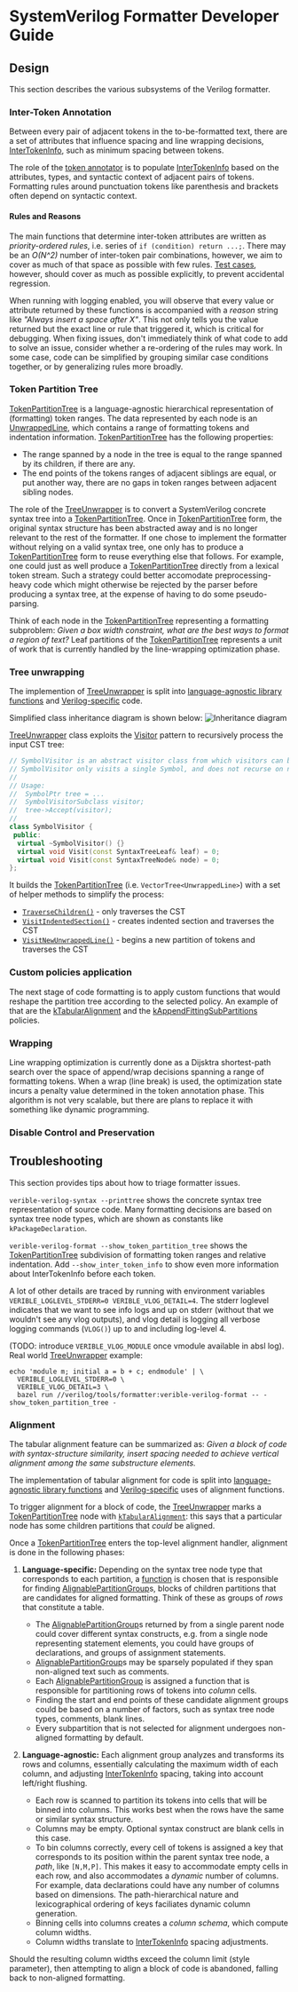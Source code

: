 # SystemVerilog Formatter Developer Guide

<!--*
freshness: { owner: 'hzeller' reviewed: '2022-09-16' }
*-->

## Design

This section describes the various subsystems of the Verilog formatter.

### Inter-Token Annotation

Between every pair of adjacent tokens in the to-be-formatted text, there are a
set of attributes that influence spacing and line wrapping decisions,
[InterTokenInfo], such as minimum spacing between tokens.

The role of the [token annotator] is to populate [InterTokenInfo] based on the
attributes, types, and syntactic context of adjacent pairs of tokens. Formatting
rules around punctuation tokens like parenthesis and brackets often depend on
syntactic context.

#### Rules and Reasons

The main functions that determine inter-token attributes are written as
_priority-ordered rules_, i.e. series of `if (condition) return ...;`. There may
be an _O(N^2)_ number of inter-token pair combinations, however, we aim to cover
as much of that space as possible with few rules.
[Test cases](https://cs.opensource.google/verible/verible/+/master:verilog/formatting/token_annotator_test.cc),
however, should cover as much as possible explicitly, to prevent accidental
regression.

When running with logging enabled, you will observe that every value or
attribute returned by these functions is accompanied with a _reason_ string like
_"Always insert a space after X"_. This not only tells you the value returned
but the exact line or rule that triggered it, which is critical for debugging.
When fixing issues, don't immediately think of what code to add to solve an
issue, consider whether a re-ordering of the rules may work. In some case, code
can be simplified by grouping similar case conditions together, or by
generalizing rules more broadly.

### Token Partition Tree

[TokenPartitionTree] is a language-agnostic hierarchical representation of
(formatting) token ranges. The data represented by each node is an
[UnwrappedLine], which contains a range of formatting tokens and indentation
information. [TokenPartitionTree] has the following properties:

*   The range spanned by a node in the tree is equal to the range spanned by its
    children, if there are any.
*   The end points of the tokens ranges of adjacent siblings are equal, or put
    another way, there are no gaps in token ranges between adjacent sibling
    nodes.

The role of the [TreeUnwrapper] is to convert a SystemVerilog concrete syntax
tree into a [TokenPartitionTree]. Once in [TokenPartitionTree] form, the
original syntax structure has been abstracted away and is no longer relevant to
the rest of the formatter. If one chose to implement the formatter without
relying on a valid syntax tree, one only has to produce a [TokenPartitionTree]
form to reuse everything else that follows. For example, one could just as well
produce a [TokenPartitionTree] directly from a lexical token stream. Such a
strategy could better accomodate preprocessing-heavy code which might otherwise
be rejected by the parser before producing a syntax tree, at the expense of
having to do some pseudo-parsing.

Think of each node in the [TokenPartitionTree] representing a formatting
subproblem: _Given a box width constraint, what are the best ways to format a
region of text?_ Leaf partitions of the [TokenPartitionTree] represents a unit
of work that is currently handled by the line-wrapping optimization phase.

### Tree unwrapping

The implemention of [TreeUnwrapper] is split into
[language-agnostic library functions](https://cs.opensource.google/verible/verible/+/master:common/formatting/tree_unwrapper.cc)
and [Verilog-specific](https://cs.opensource.google/verible/verible/+/master:verilog/formatting/formatter.cc) code.

Simplified class inheritance diagram is shown below:
![Inheritance diagram](./formatter_simplified_class_diagram.png)
<!-- class diagram can be regenerated with yEd tool https://www.yworks.com/products/yed -->

[TreeUnwrapper] class exploits
the [Visitor](https://cs.opensource.google/verible/verible/+/master:common/text/visitors.h?q=class:SymbolVisitor&ss=verible%2Fverible)
pattern to recursively process the input CST tree:
```cpp
// SymbolVisitor is an abstract visitor class from which visitors can be derived
// SymbolVisitor only visits a single Symbol, and does not recurse on nodes
//
// Usage:
//  SymbolPtr tree = ...
//  SymbolVisitorSubclass visitor;
//  tree->Accept(visitor);
//
class SymbolVisitor {
 public:
  virtual ~SymbolVisitor() {}
  virtual void Visit(const SyntaxTreeLeaf& leaf) = 0;
  virtual void Visit(const SyntaxTreeNode& node) = 0;
};
```

It builds the [TokenPartitionTree] (i.e. `VectorTree<UnwrappedLine>`) with a set of helper methods to simplify the process:
* [`TraverseChildren()`](https://cs.opensource.google/verible/verible/+/master:common/formatting/tree_unwrapper.cc?q=function:TraverseChildren&ss=verible%2Fverible) - only traverses the CST
* [`VisitIndentedSection()`](https://cs.opensource.google/verible/verible/+/master:common/formatting/tree_unwrapper.cc?q=function:VisitIndentedSection&ss=verible%2Fverible) - creates indented section and traverses the CST
* [`VisitNewUnwrappedLine()`](https://cs.opensource.google/verible/verible/+/master:verilog/formatting/tree_unwrapper.cc?q=function:VisitNewUnwrappedLine&ss=verible%2Fverible) - begins a new partition of tokens and traverses the CST

### Custom policies application

The next stage of code formatting is to apply custom functions that would
reshape the partition tree according to the selected policy.
An example of that are the [kTabularAlignment](#alignment) and the
[kAppendFittingSubPartitions](https://cs.opensource.google/verible/verible/+/master:common/formatting/unwrapped_line.h?q=kAppendFittingSubpartitions&ss=verible)
policies.

### Wrapping

Line wrapping optimization is currently done as a Dijsktra shortest-path search
over the space of append/wrap decisions spanning a range of formatting tokens.
When a wrap (line break) is used, the optimization state incurs a penalty value
determined in the token annotation phase. This algorithm is not very scalable,
but there are plans to replace it with something like dynamic programming.

### Disable Control and Preservation

## Troubleshooting

This section provides tips about how to triage formatter issues.

`verible-verilog-syntax --printtree` shows the concrete syntax tree
representation of source code. Many formatting decisions are based on syntax
tree node types, which are shown as constants like `kPackageDeclaration`.

`verible-verilog-format --show_token_partition_tree` shows the
[TokenPartitionTree] subdivision of formatting token ranges and relative
indentation. Add `--show_inter_token_info` to show even more information about
InterTokenInfo before each token.

A lot of other details are traced by running with environment variables
`VERIBLE_LOGLEVEL_STDERR=0 VERIBLE_VLOG_DETAIL=4`. The stderr loglevel
indicates that we want to see info logs and up on stderr (without that we
wouldn't see any vlog outputs), and vlog detail is logging all verbose logging
commands (`VLOG()`) up to and including log-level 4.

(TODO: introduce `VERIBLE_VLOG_MODULE` once vmodule available in absl log).
Real world [TreeUnwrapper] example:
```
echo 'module m; initial a = b + c; endmodule' | \
  VERIBLE_LOGLEVEL_STDERR=0 \
  VERIBLE_VLOG_DETAIL=3 \
  bazel run //verilog/tools/formatter:verible-verilog-format -- -show_token_partition_tree -
```

### Alignment

The tabular alignment feature can be summarized as: _Given a block of code with
syntax-structure similarity, insert spacing needed to achieve vertical alignment
among the same substructure elements._

The implementation of tabular alignment for code is split into
[language-agnostic library functions](https://cs.opensource.google/verible/verible/+/master:common/formatting/align.h)
and
[Verilog-specific](https://cs.opensource.google/verible/verible/+/master:verilog/formatting/align.cc)
uses of alignment functions.

To trigger alignment for a block of code, the [TreeUnwrapper] marks a
[TokenPartitionTree] node with
[`kTabularAlignment`](https://cs.opensource.google/verible/verible/+/master:common/formatting/unwrapped_line.h?q=file:unwrapped_line.h%20usage:kTabularAlignment&ss=verible%2Fverible):
this says that a particular node has some children partitions that _could_ be
aligned.

Once a [TokenPartitionTree] enters the top-level alignment handler, alignment is
done in the following phases:

1.  **Language-specific:** Depending on the syntax tree node type that
    corresponds to each partition, a
    [function](https://cs.opensource.google/verible/verible/+/master:verilog/formatting/align.cc?q=file:align.cc%20usage:kAlignHandlers&ss=verible%2Fverible)
    is chosen that is responsible for finding [AlignablePartitionGroup]s, blocks
    of children partitions that are candidates for aligned formatting. Think of
    these as groups of _rows_ that constitute a table.

    *   The [AlignablePartitionGroup]s returned by from a single parent node
        could cover different syntax constructs, e.g. from a single node
        representing statement elements, you could have groups of declarations,
        and groups of assignment statements.
    *   [AlignablePartitionGroup]s may be sparsely populated if they span
        non-aligned text such as comments.
    *   Each [AlignablePartitionGroup] is assigned a function that is
        responsible for partitioning rows of tokens into _column_ cells.
    *   Finding the start and end points of these candidate alignment groups
        could be based on a number of factors, such as syntax tree node types,
        comments, blank lines.
    *   Every subpartition that is not selected for alignment undergoes
        non-aligned formatting by default.

1.  **Language-agnostic:** Each alignment group analyzes and transforms its rows
    and columns, essentially calculating the maximum width of each column, and
    adjusting [InterTokenInfo] spacing, taking into account left/right flushing.

    *   Each row is scanned to partition its tokens into cells that will be
        binned into columns. This works best when the rows have the same or
        similar syntax structure.
    *   Columns may be empty. Optional syntax construct are blank cells in this
        case.
    *   To bin columns correctly, every cell of tokens is assigned a key that
        corresponds to its position within the parent syntax tree node, a
        _path_, like `[N,M,P]`. This makes it easy to accommodate empty cells in
        each row, and also accommodates a _dynamic_ number of columns. For
        example, data declarations could have any number of columns based on
        dimensions. The path-hierarchical nature and lexicographical ordering of
        keys faciliates dynamic column generation.
    *   Binning cells into columns creates a _column schema_, which compute
        column widths.
    *   Column widths translate to [InterTokenInfo] spacing adjustments.

Should the resulting column widths exceed the column limit (style parameter),
then attempting to align a block of code is abandoned, falling back to
non-aligned formatting.

<!-- TODO: align vs. flush left behavior inferral -->
<!-- reference links -->

[UnwrappedLine]: https://cs.opensource.google/verible/verible/+/master:common/formatting/unwrapped_line.h
[token annotator]: https://cs.opensource.google/verible/verible/+/master:verilog/formatting/token_annotator.h
[InterTokenInfo]: https://cs.opensource.google/verible/verible/+/master:common/formatting/format_token.h;l=59?q=InterTokenInfo
[TreeUnwrapper]: https://cs.opensource.google/verible/verible/+/master:verilog/formatting/tree_unwrapper.h
[TokenPartitionTree]: https://cs.opensource.google/verible/verible/+/master:common/formatting/token_partition_tree.h
[AlignablePartitionGroup]: https://cs.opensource.google/verible/verible/+/master:common/formatting/align.h?q=file:align.h%20class:AlignablePartitionGroup&ss=verible%2Fverible
